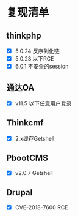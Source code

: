 # 复现清单

## thinkphp

- [x] 5.0.24 反序列化链
- [x] 5.0.23 以下RCE
- [x] 6.0.1 不安全的session

## 通达OA

- [x] v11.5 以下任意用户登录

## Thinkcmf

- [x] 2.x缓存Getshell

## PbootCMS

- [x] v2.0.7 Getshell

## Drupal

- [x] CVE-2018-7600 RCE
